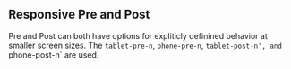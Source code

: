 ## Responsive Pre and Post
Pre and Post can both have options for expliticly definined behavior at smaller screen sizes. The `tablet-pre-n`, `phone-pre-n`, `tablet-post-n', and `phone-post-n` are used.